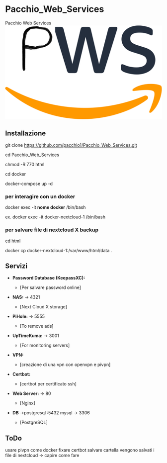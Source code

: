 # Pacchio_Web_Services

Pacchio Web Services
![pws](pwsLogo.png)

## Installazione

git clone <https://github.com/pacchio1/Pacchio_Web_Services.git>

cd Pacchio_Web_Services

chmod -R 770 html

cd docker

docker-compose up -d

### per interagire con un docker

docker exec -it **nome docker** /bin/bash

ex. docker exec -it docker-nextcloud-1 /bin/bash

### per salvare file di nextcloud X backup

cd html

docker cp docker-nextcloud-1:/var/www/html/data .

## Servizi

- **Password Database (KeepassXC):**

  - [Per salvare password online]

- **NAS:** -> 4321

  - [Next Cloud X storage]

- **PiHole:** -> 5555

  - [To remove ads]

- **UpTimeKuma:** -> 3001
  - [For monitoring servers]

<!-- - **pfSense:**
  - [firewall e router open-source] -->

- **VPN:**

  - [creazione di una vpn con openvpn e pivpn]

- **Certbot:**

  - [certbot per certificato ssh]

- **Web Server:** -> 80

  - [Nginx]

- **DB** ->postgresql :5432 mysql -> 3306

  - [PostgreSQL]

## ToDo

usare pivpn come docker
fixare certbot
salvare cartella vengono salvati i file di nextcloud -> capire come fare
